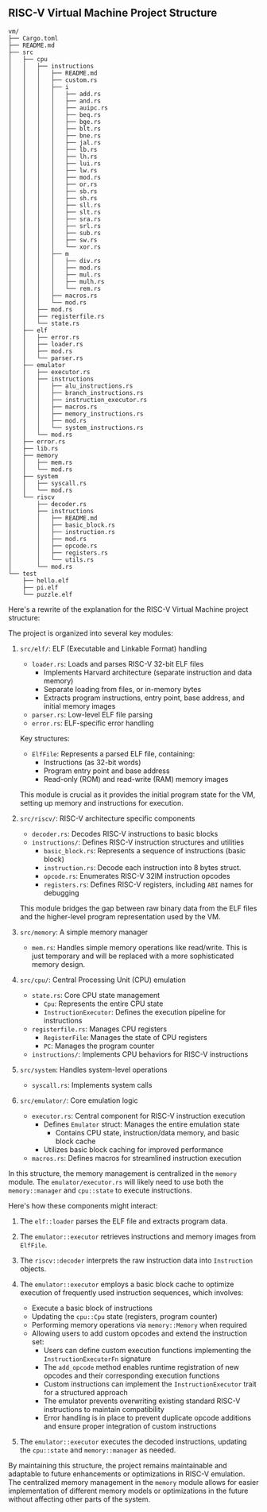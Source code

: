 ## RISC-V Virtual Machine Project Structure

```
vm/
├── Cargo.toml
├── README.md
├── src
│   ├── cpu
│   │   ├── instructions
│   │   │   ├── README.md
│   │   │   ├── custom.rs
│   │   │   ├── i
│   │   │   │   ├── add.rs
│   │   │   │   ├── and.rs
│   │   │   │   ├── auipc.rs
│   │   │   │   ├── beq.rs
│   │   │   │   ├── bge.rs
│   │   │   │   ├── blt.rs
│   │   │   │   ├── bne.rs
│   │   │   │   ├── jal.rs
│   │   │   │   ├── lb.rs
│   │   │   │   ├── lh.rs
│   │   │   │   ├── lui.rs
│   │   │   │   ├── lw.rs
│   │   │   │   ├── mod.rs
│   │   │   │   ├── or.rs
│   │   │   │   ├── sb.rs
│   │   │   │   ├── sh.rs
│   │   │   │   ├── sll.rs
│   │   │   │   ├── slt.rs
│   │   │   │   ├── sra.rs
│   │   │   │   ├── srl.rs
│   │   │   │   ├── sub.rs
│   │   │   │   ├── sw.rs
│   │   │   │   └── xor.rs
│   │   │   ├── m
│   │   │   │   ├── div.rs
│   │   │   │   ├── mod.rs
│   │   │   │   ├── mul.rs
│   │   │   │   ├── mulh.rs
│   │   │   │   └── rem.rs
│   │   │   ├── macros.rs
│   │   │   └── mod.rs
│   │   ├── mod.rs
│   │   ├── registerfile.rs
│   │   └── state.rs
│   ├── elf
│   │   ├── error.rs
│   │   ├── loader.rs
│   │   ├── mod.rs
│   │   └── parser.rs
│   ├── emulator
│   │   ├── executor.rs
│   │   ├── instructions
│   │   │   ├── alu_instructions.rs
│   │   │   ├── branch_instructions.rs
│   │   │   ├── instruction_executor.rs
│   │   │   ├── macros.rs
│   │   │   ├── memory_instructions.rs
│   │   │   ├── mod.rs
│   │   │   └── system_instructions.rs
│   │   └── mod.rs
│   ├── error.rs
│   ├── lib.rs
│   ├── memory
│   │   ├── mem.rs
│   │   └── mod.rs
│   ├── system
│   │   ├── syscall.rs
│   │   └── mod.rs
│   └── riscv
│       ├── decoder.rs
│       ├── instructions
│       │   ├── README.md
│       │   ├── basic_block.rs
│       │   ├── instruction.rs
│       │   ├── mod.rs
│       │   ├── opcode.rs
│       │   ├── registers.rs
│       │   └── utils.rs
│       └── mod.rs
└── test
    ├── hello.elf
    ├── pi.elf
    └── puzzle.elf
```

Here's a rewrite of the explanation for the RISC-V Virtual Machine project structure:

The project is organized into several key modules:

1. `src/elf/`: ELF (Executable and Linkable Format) handling
   - `loader.rs`: Loads and parses RISC-V 32-bit ELF files
     - Implements Harvard architecture (separate instruction and data memory)
     - Separate loading from files, or in-memory bytes
     - Extracts program instructions, entry point, base address, and initial memory images
   - `parser.rs`: Low-level ELF file parsing
   - `error.rs`: ELF-specific error handling

   Key structures:
   - `ElfFile`: Represents a parsed ELF file, containing:
     - Instructions (as 32-bit words)
     - Program entry point and base address
     - Read-only (ROM) and read-write (RAM) memory images

   This module is crucial as it provides the initial program state for the VM, setting up memory and instructions for execution.

2. `src/riscv/`: RISC-V architecture specific components
   - `decoder.rs`: Decodes RISC-V instructions to basic blocks
   - `instructions/`: Defines RISC-V instruction structures and utilities
     - `basic_block.rs`: Represents a sequence of instructions (basic block)
     - `instruction.rs`: Decode each instruction into 8 bytes struct.
     - `opcode.rs`: Enumerates RISC-V 32IM instruction opcodes
     - `registers.rs`: Defines RISC-V registers, including `ABI` names for debugging

   This module bridges the gap between raw binary data from the ELF files and the higher-level program representation used by the VM.

3. `src/memory`: A simple memory manager
   - `mem.rs`: Handles simple memory operations like read/write. This is just temporary and will be replaced with a more sophisticated memory design.

4. `src/cpu/`: Central Processing Unit (CPU) emulation
   - `state.rs`: Core CPU state management
     - `Cpu`: Represents the entire CPU state
     - `InstructionExecutor`: Defines the execution pipeline for instructions
   - `registerfile.rs`: Manages CPU registers
     - `RegisterFile`: Manages the state of CPU registers
     - `PC`: Manages the program counter
   - `instructions/`: Implements CPU behaviors for RISC-V instructions


5. `src/system`: Handles system-level operations
   - `syscall.rs`: Implements system calls

6. `src/emulator/`: Core emulation logic
   - `executor.rs`: Central component for RISC-V instruction execution
     - Defines `Emulator` struct: Manages the entire emulation state
       - Contains CPU state, instruction/data memory, and basic block cache
     - Utilizes basic block caching for improved performance
   - `macros.rs`: Defines macros for streamlined instruction execution

In this structure, the memory management is centralized in the `memory` module. The `emulator/executor.rs` will likely need to use both the `memory::manager` and `cpu::state` to execute instructions.

Here's how these components might interact:

1. The `elf::loader` parses the ELF file and extracts program data.
2. The `emulator::executor` retrieves instructions and memory images from `ElfFile`.
3. The `riscv::decoder` interprets the raw instruction data into `Instruction` objects.
4. The `emulator::executor` employs a basic block cache to optimize execution of frequently used instruction sequences, which involves:
      - Execute a basic block of instructions
      - Updating the `cpu::Cpu` state (registers, program counter)
      - Performing memory operations via `memory::Memory` when required
      - Allowing users to add custom opcodes and extend the instruction set:
        * Users can define custom execution functions implementing the `InstructionExecutorFn` signature
        * The `add_opcode` method enables runtime registration of new opcodes and their corresponding execution functions
        * Custom instructions can implement the `InstructionExecutor` trait for a structured approach
        * The emulator prevents overwriting existing standard RISC-V instructions to maintain compatibility
        * Error handling is in place to prevent duplicate opcode additions and ensure proper integration of custom instructions

4. The `emulator::executor` executes the decoded instructions, updating the `cpu::state` and `memory::manager` as needed.

By maintaining this structure, the project remains maintainable and adaptable to future enhancements or optimizations in RISC-V emulation. The centralized memory management in the `memory` module allows for easier implementation of different memory models or optimizations in the future without affecting other parts of the system.
